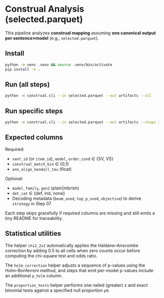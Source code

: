 # Construal Analysis (selected.parquet)

This pipeline analyzes **construal mapping** assuming **one canonical output per sentence×model** (e.g., `selected.parquet`).

## Install
```bash
python -m venv .venv && source .venv/bin/activate
pip install -e .
```

## Run (all steps)
```bash
python -m construal.cli --in selected.parquet --out artifacts --all
```

## Run specific steps
```bash
python -m construal.cli --in selected.parquet --out artifacts --steps 1 2 3 4 5 6 7
```

## Expected columns
Required:
- `sent_id` (or `item_id`), `model`, `order_cond` ∈ {SV, VS}
- `construal_match_bin` ∈ {0,1}
- `ann_align_kendall_tau` (float)

Optional:
- `model_family`, `gen2` (plain|mbrish)
- `det_cat` ∈ {def, ind, none}
- Decoding metadata (`beam_used`, `top_p_used`, `objective`) to derive `strategy` in Step 07

Each step skips gracefully if required columns are missing and still emits a tiny README for traceability.

## Statistical utilities

The helper `chi2_2x2` automatically applies the Haldane–Anscombe correction by
adding 0.5 to all cells when zero counts occur before computing the
chi-square test and odds ratio.

The `holm_correction` helper adjusts a sequence of p-values using the
Holm–Bonferroni method, and steps that emit per-model p-values include an
additional `p_holm` column.

The `proportion_tests` helper performs one-tailed (greater) z and exact
binomial tests against a specified null proportion `p0`.
